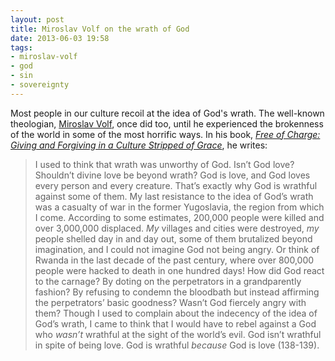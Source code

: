 ```yaml
---
layout: post
title: Miroslav Volf on the wrath of God
date: 2013-06-03 19:58
tags:
- miroslav-volf
- god
- sin
- sovereignty
---
```

Most people in our culture recoil at the idea of God's wrath. The well-known theologian, [Miroslav Volf](http://en.wikipedia.org/wiki/Miroslav_Volf), once did too, until he experienced the brokenness of the world in some of the most horrific ways. In his book, *[Free of Charge: Giving and Forgiving in a Culture Stripped of Grace](http://www.amazon.co.uk/gp/product/0310265746/ref=as_li_ss_tl?ie=UTF8&camp=1634&creative=19450&creativeASIN=0310265746&linkCode=as2&tag=jakebeldercom-21)*, he writes:

<blockquote>
I used to think that wrath was unworthy of God. Isn’t God love? Shouldn’t divine love be beyond wrath? God is love, and God loves every person and every creature. That’s exactly why God is wrathful against some of them. My last resistance to the idea of God’s wrath was a casualty of war in the former Yugoslavia, the region from which I come. According to some estimates, 200,000 people were killed and over 3,000,000 displaced. <em>My</em> villages and cities were destroyed, <em>my</em> people shelled day in and day out, some of them brutalized beyond imagination, and I could not imagine God not being angry. Or think of Rwanda in the last decade of the past century, where over 800,000 people were hacked to death in one hundred days! How did God react to the carnage? By doting on the perpetrators in a grandparently fashion? By refusing to condemn the bloodbath but instead affirming the perpetrators’ basic goodness? Wasn’t God fiercely angry with them? Though I used to complain about the indecency of the idea of God’s wrath, I came to think that I would have to rebel against a God who <em>wasn’t</em> wrathful at the sight of the world’s evil. God isn’t wrathful in spite of being love. God is wrathful <em>because</em> God is love (138-139).
</blockquote>
